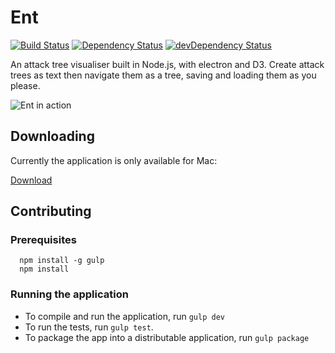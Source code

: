 # Ent
[![Build Status](https://snap-ci.com/ThoughtWorksInc/ent/branch/master/build_image)](https://snap-ci.com/ThoughtWorksInc/ent/branch/master) [![Dependency Status](https://david-dm.org/ThoughtWorksInc/ent.svg)](https://david-dm.org/ThoughtWorksInc/ent) [![devDependency Status](https://david-dm.org/ThoughtWorksInc/ent/dev-status.svg)](https://david-dm.org/ThoughtWorksInc/ent#info=devDependencies)

An attack tree visualiser built in Node.js, with electron and D3. Create attack trees as text then navigate them as a tree, saving and loading them as you please.

![Ent in action](https://github.com/ThoughtWorksInc/ent/blob/master/doc/ent.gif)

## Downloading

Currently the application is only available for Mac:

[Download](https://github.com/ThoughtWorksInc/ent/releases/download/v0.2/Ent.app.zip)

## Contributing

### Prerequisites

``` shell
  npm install -g gulp
  npm install
```

### Running the application

* To compile and run the application, run `gulp dev`
* To run the tests, run `gulp test`.
* To package the app into a distributable application, run `gulp package`
